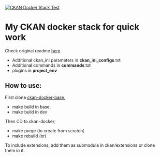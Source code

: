 [![CKAN Docker Stack Test](https://github.com/vuhitra-io/ckan-docker/actions/workflows/test.yml/badge.svg)](https://github.com/vuhitra-io/ckan-docker/actions/workflows/test.yml)

# My CKAN docker stack for quick work

Check original readme [here](https://github.com/ckan/ckan-docker/blob/master/README.md)

- Additional ckan_ini parameters in __ckan_ini_configs__.txt
- Additional commands in __commands__.txt
- plugins in __project_env__

## How to use:
First clone [ckan-docker-base](https://github.com/vuhitra-io/ckan-docker-base),
- make build in base,
- make build in dev

Then CD to ckan-docker;
- make purge (to create from scratch)
- make rebuild (or)

To include extensions, add them as submodule in ckan/extensions or clone them in it.
